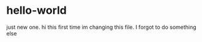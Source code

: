 # hello-world
just new one. hi this first time im changing this file.
I forgot to do something else
